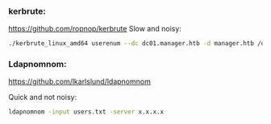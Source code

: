 ### kerbrute:
https://github.com/ropnop/kerbrute
Slow and noisy:

```bash
./kerbrute_linux_amd64 userenum --dc dc01.manager.htb -d manager.htb /opt/kerberos_enum_userlists/A-Z.Surnames.txt
```

### Ldapnomnom:
https://github.com/lkarlslund/ldapnomnom

Quick and not noisy:

```bash
ldapnomnom -input users.txt -server x.x.x.x
```